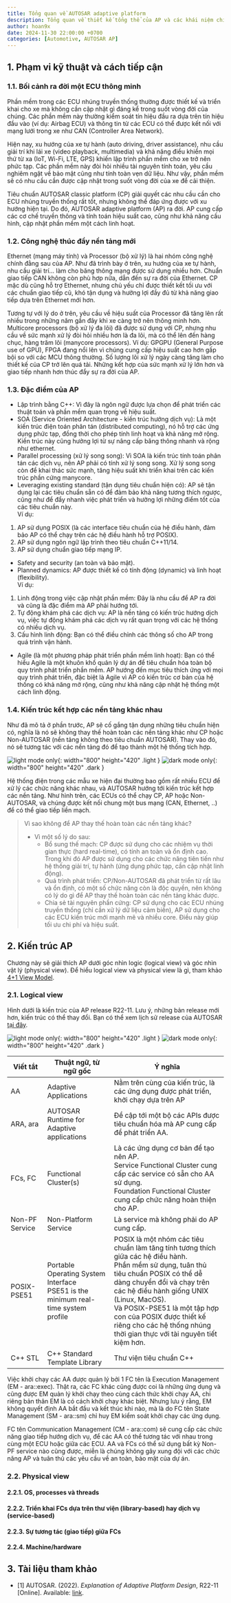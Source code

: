 ```yaml
---
title: Tổng quan về AUTOSAR adaptive platform
description: Tổng quan về thiết kế tổng thể của AP và các khái niệm chính
author: hoan9x
date: 2024-11-30 22:00:00 +0700
categories: [Automotive, AUTOSAR AP]
---
```


## 1. Phạm vi kỹ thuật và cách tiếp cận

### 1.1. Bối cảnh ra đời một ECU thông minh

Phần mềm trong các ECU nhúng truyền thống thường được thiết kế và triển khai cho xe mà không cần cập nhật gì đáng kể trong suốt vòng đời của chúng. Các phần mềm này thường kiểm soát tín hiệu đầu ra dựa trên tín hiệu đầu vào (ví dụ: Airbag ECU) và thông tin từ các ECU có thể được kết nối với mạng lưới trong xe như CAN (Controller Area Network).

Hiện nay, xu hướng của xe tự hành (auto driving, driver assistance), nhu cầu giải trí khi lái xe (video playback, multimedia) và khả năng điều khiển mọi thứ từ xa (IoT, Wi-Fi, LTE, GPS) khiến lập trình phần mềm cho xe trở nên phức tạp. Các phần mềm này đòi hỏi nhiều tài nguyên tính toán, yêu cầu nghiêm ngặt về bảo mật cũng như tính toàn vẹn dữ liệu. Như vậy, phần mềm sẽ có nhu cầu cần được cập nhật trong suốt vòng đời của xe để cải thiện.

Tiêu chuẩn AUTOSAR classic platform (CP) giải quyết các nhu cầu cần cho ECU nhúng truyền thống rất tốt, nhưng không thể đáp ứng được với xu hướng hiện tại. Do đó, AUTOSAR adaptive platform (AP) ra đời. AP cung cấp các cơ chế truyền thông và tính toán hiệu suất cao, cũng như khả năng cấu hình, cập nhật phần mềm một cách linh hoạt.

### 1.2. Công nghệ thúc đẩy nền tảng mới

Ethernet (mạng máy tính) và Processor (bộ xử lý) là hai nhóm công nghệ chính đằng sau của AP. Như đã trình bày ở trên, xu hướng của xe tự hành, nhu cầu giải trí... làm cho băng thông mạng được sử dụng nhiều hơn. Chuẩn giao tiếp CAN không còn phù hợp nữa, dẫn đến sự ra đời của Ethernet. CP mặc dù cũng hỗ trợ Ethernet, nhưng chủ yếu chỉ được thiết kết tối ưu với các chuẩn giao tiếp cũ, khó tận dụng và hưởng lợi đầy đủ từ khả năng giao tiếp dựa trên Ethernet mới hơn.

Tương tự với lý do ở trên, yêu cầu về hiệu suất của Processor đã tăng lên rất nhiều trong những năm gần đây khi xe càng trở nên thông minh hơn. Multicore processors (bộ xử lý đa lõi) đã được sử dụng với CP, nhưng nhu cầu về sức mạnh xử lý đòi hỏi nhiều hơn là đa lõi, mà có thể lên đến hàng chục, hàng trăm lõi (manycore processors). Ví dụ: GPGPU (General Purpose use of GPU), FPGA đang nổi lên vì chúng cung cấp hiệu suất cao hơn gấp bội so với các MCU thông thường. Số lượng lõi xử lý ngày càng tăng làm cho thiết kế của CP trở lên quá tải. Những kết hợp của sức mạnh xử lý lớn hơn và giao tiếp nhanh hơn thúc đẩy sự ra đời của AP.

### 1.3. Đặc điểm của AP

- Lập trình bằng C++: Vì đây là ngôn ngữ được lựa chọn để phát triển các thuật toán và phần mềm quan trọng về hiệu suất.
- SOA (Service Oriented Architecture - kiến ​​trúc hướng dịch vụ): Là một kiến trúc điện toán phân tán (distributed computing), nó hỗ trợ các ứng dụng phức tạp, đồng thời cho phép tính linh hoạt và khả năng mở rộng. Kiến trúc này cũng hưởng lợi từ sự nâng cấp băng thông nhanh và rộng như ethernet.
- Parallel processing (xử lý song song): Vì SOA là kiến trúc tính toán phân tán các dịch vụ, nên AP phải có tính xử lý song song. Xử lý song song còn để khai thác sức mạnh, tăng hiệu suất khi triển khai trên các kiến trúc phần cứng manycore.
- Leveraging existing standard (tận dụng tiêu chuẩn hiện có): AP sẽ tận dụng lại các tiêu chuẩn sẵn có để đảm bảo khả năng tương thích ngược, cũng như để đẩy nhanh việc phát triển và hưởng lợi những điểm tốt của các tiêu chuẩn này.<br>
Ví dụ:
1. AP sử dụng POSIX (là các interface tiêu chuẩn của hệ điều hành, đảm bảo AP có thể chạy trên các hệ điều hành hỗ trợ POSIX).
2. AP sử dụng ngôn ngữ lập trình theo tiêu chuẩn C++11/14.
3. AP sử dụng chuẩn giao tiếp mạng IP.
- Safety and security (an toàn và bảo mật).
- Planned dynamics: AP được thiết kế có tính động (dynamic) và linh hoạt (flexibility).<br>
Ví dụ:
1. Linh động trong việc cập nhật phần mềm: Đây là nhu cầu để AP ra đời và cũng là đặc điểm mà AP phải hướng tới.
2. Tự động khám phá các dịch vụ: AP là nền tảng có kiến trúc hướng dịch vụ, việc tự động khám phá các dịch vụ rất quan trọng với các hệ thống có nhiều dịch vụ.
3. Cấu hình linh động: Bạn có thể điều chỉnh các thông số cho AP trong quá trình vận hành.
- Agile (là một phương pháp phát triển phần mềm linh hoạt): Bạn có thể hiểu Agile là một khuôn khổ quản lý dự án để tiêu chuẩn hóa toàn bộ quy trình phát triển phần mềm. AP hướng đến mục tiêu thích ứng với mọi quy trình phát triển, đặc biệt là Agile vì AP có kiến trúc cơ bản của hệ thống có khả năng mở rộng, cũng như khả năng cập nhật hệ thống một cách linh động.

### 1.4. Kiến trúc kết hợp các nền tảng khác nhau

Như đã mô tả ở phần trước, AP sẽ cố gắng tận dụng những tiêu chuẩn hiện có, nghĩa là nó sẽ không thay thế hoàn toàn các nền tảng khác như CP hoặc Non-AUTOSAR (nền tảng không theo tiêu chuẩn AUTOSAR). Thay vào đó, nó sẽ tương tác với các nền tảng đó để tạo thành một hệ thống tích hợp.

![light mode only][img_1]{: width="800" height="420" .light }
![dark mode only][img_1d]{: width="800" height="420" .dark }

Hệ thống điện trong các mẫu xe hiện đại thường bao gồm rất nhiều ECU để xử lý các chức năng khác nhau, và AUTOSAR hướng tới kiến trúc kết hợp các nền tảng. Như hình trên, các ECUs có thể chạy CP, AP hoặc Non-AUTOSAR, và chúng được kết nối chung một bus mạng (CAN, Ethernet, ..) để có thể giao tiếp liền mạch.

> Vì sao không để AP thay thế hoàn toàn các nền tảng khác?
> - Vì một số lý do sau:
>   - Bổ sung thế mạch: CP được sử dụng cho các nhiệm vụ thời gian thực (hard real-time), có tính an toàn và ổn định cao. Trong khi đó AP được sử dụng cho các chức năng tiên tiến như hệ thống giải trí, tự hành (ứng dụng phức tạp, cần cập nhật linh động).
>   - Quá trình phát triển: CP/Non-AUTOSAR đã phát triển từ rất lâu và ổn định, có một số chức năng còn là độc quyền, nên không có lý do gì để AP thay thế hoàn toàn các nền tảng khác được.
>   - Chia sẻ tài nguyên phần cứng: CP sử dụng cho các ECU nhúng truyền thống (chỉ cần xử lý dữ liệu cảm biến), AP sử dụng cho các ECU kiến trúc mới mạnh mẽ và nhiều core. Điều này giúp tối ưu chi phí và hiệu suất.

## 2. Kiến trúc AP

Chương này sẽ giải thích AP dưới góc nhìn logic (logical view) và góc nhìn vật lý (physical view).
Để hiểu logical view và physical view là gì, tham khảo [4+1 View Model](https://en.wikipedia.org/wiki/4%2B1_architectural_view_model).

### 2.1. Logical view

Hình dưới là kiến trúc của AP release R22-11. Lưu ý, những bản release mới hơn, kiến trúc có thể thay đổi. Bạn có thể xem lịch sử release của AUTOSAR [tại đây](https://www.autosar.org/about/history).

![light mode only][img_2]{: width="800" height="420" .light }
![dark mode only][img_2d]{: width="800" height="420" .dark }

| Viết tắt       | Thuật ngữ, từ ngữ gốc                                                                       | Ý nghĩa                                                                                                                                                                                                                                                                                                                                                      |
| -------------- | ------------------------------------------------------------------------------------------- | ------------------------------------------------------------------------------------------------------------------------------------------------------------------------------------------------------------------------------------------------------------------------------------------------------------------------------------------------------------ |
| AA             | Adaptive Applications                                                                       | Nằm trên cùng của kiến trúc, là các ứng dụng được phát triển, khởi chạy dựa trên AP                                                                                                                                                                                                                                                                          |
| ARA, ara       | AUTOSAR Runtime for Adaptive applications                                                   | Đề cập tới một bộ các APIs được tiêu chuẩn hóa mà AP cung cấp để phát triển AA.                                                                                                                                                                                                                                                                              |
| FCs, FC        | Functional Cluster(s)                                                                       | Là các ứng dụng cơ bản để tạo   nên AP.<br>     Service Functional Cluster cung cấp các service có sẵn cho AA sử   dụng.<br>     Foundation Functional Cluster cung cấp chức năng hoàn thiện cho AP.                                                                                                                                                         |
| Non-PF Service | Non-Platform Service                                                                        | Là service mà không phải do AP cung cấp.                                                                                                                                                                                                                                                                                                                     |
| POSIX-PSE51    | Portable Operating System   Interface<br>     PSE51 is the minimum real-time system profile | POSIX là một nhóm các tiêu chuẩn làm tăng tính tương thích giữa các hệ điều hành.<br> Phần mềm sử dụng, tuân thủ tiêu chuẩn POSIX có thể dễ dàng chuyển đổi và chạy trên các hệ điều hành giống UNIX (Linux, MacOS).<br> Và POSIX-PSE51 là một tập hợp con của POSIX được thiết kế riêng cho các hệ thống nhúng thời gian thực với tài nguyên tiết kiệm hơn. |
| C++ STL        | C++ Standard Template Library                                                               | Thư viện tiêu chuẩn C++                                                                                                                                                                                                                                                                                                                                      |

Việc khởi chạy các AA được quản lý bởi 1 FC tên là Execution Management (EM - ara::exec). Thật ra, các FC khác cũng được coi là những ứng dụng và cũng được EM quản lý khởi chạy theo cùng cách thức khởi chạy AA, chỉ riêng bản thân EM là có cách khởi chạy khác biệt. Nhưng lưu ý rằng, EM không quyết định AA bắt đầu và kết thúc khi nào, mà là do FC tên State Management (SM - ara::sm) chỉ huy EM kiểm soát khởi chạy các ứng dụng.

FC tên Communication Management (CM - ara::com) sẽ cung cấp các chức năng giao tiếp hướng dịch vụ, để các AA có thể tương tác với nhau trong cùng một ECU hoặc giữa các ECU. AA và FCs có thể sử dụng bất kỳ Non-PF service nào cũng được, miễn là chúng không gây xung đội với các chức năng AP và tuân thủ các yêu cầu về an toàn, bảo mật của dự án.

### 2.2. Physical view

#### 2.2.1. OS, processes và threads

#### 2.2.2. Triển khai FCs dựa trên thư viện (library-based) hay dịch vụ (service-based)

#### 2.2.3. Sự tương tác (giao tiếp) giữa FCs

#### 2.2.4. Machine/hardware

## 3. Tài liệu tham khảo

- [1] AUTOSAR. (2022). *Explanation of Adaptive Platform Design*, R22-11 [Online]. Available: [link](https://www.autosar.org/fileadmin/standards/R22-11/AP/AUTOSAR_EXP_PlatformDesign.pdf).

[//]: # (----------SCOPE OF DECLARATION OF LIST OF IMAGES USED IN POST----------)
[img_1]: /assets/img/2024-11-overview-of-AP/01_exemplary_deployment_of_different_platforms.png "Ví dụ về hệ thống tích hợp của nhiều nền tảng"
[img_1d]: /assets/img/2024-11-overview-of-AP/01d_exemplary_deployment_of_different_platforms.png "Ví dụ về hệ thống tích hợp của nhiều nền tảng"
[img_2]: /assets/img/2024-11-overview-of-AP/02_AP_architecture_logical_view.png "Kiến trúc AP dưới góc nhìn logic R22-11"
[img_2d]: /assets/img/2024-11-overview-of-AP/02d_AP_architecture_logical_view.png "Kiến trúc AP dưới góc nhìn logic R22-11"
